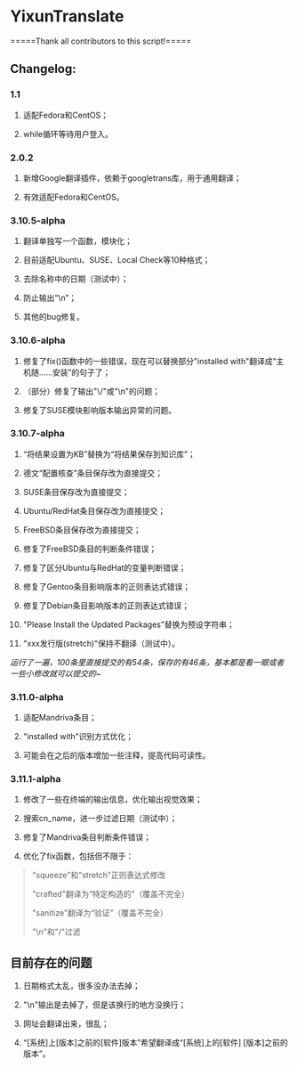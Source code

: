 # YixunTranslate

=====Thank all contributors to this script!=====

## Changelog:

### 1.1

1. 适配Fedora和CentOS；

2. while循环等待用户登入。


### 2.0.2

1. 新增Google翻译插件，依赖于googletrans库，用于通用翻译；

2. 有效适配Fedora和CentOS。


### 3.10.5-alpha

1. 翻译单独写一个函数，模块化；

2. 目前适配Ubuntu、SUSE、Local Check等10种格式；

3. 去除名称中的日期（测试中）；

4. 防止输出“\n”；

5. 其他的bug修复。


### 3.10.6-alpha

1. 修复了fix()函数中的一些错误，现在可以替换部分"installed with"翻译成“主机随……安装”的句子了；

2. （部分）修复了输出"\\/"或"\n"的问题；

3. 修复了SUSE模块影响版本输出异常的问题。


### 3.10.7-alpha

1. “将结果设置为KB”替换为“将结果保存到知识库”；

2. 德文“配置核查”条目保存改为直接提交；

3. SUSE条目保存改为直接提交；

4. Ubuntu/RedHat条目保存改为直接提交；

5. FreeBSD条目保存改为直接提交；

6. 修复了FreeBSD条目的判断条件错误；

7. 修复了区分Ubuntu与RedHat的变量判断错误；

8. 修复了Gentoo条目影响版本的正则表达式错误；

9. 修复了Debian条目影响版本的正则表达式错误；

10. "Please Install the Updated Packages"替换为预设字符串；

11. "xxx发行版(stretch)"保持不翻译（测试中）。

*运行了一遍，100条里直接提交的有54条，保存的有46条，基本都是看一眼或者一些小修改就可以提交的~*


### 3.11.0-alpha

1. 适配Mandriva条目；

2. "installed with"识别方式优化；

3. 可能会在之后的版本增加一些注释，提高代码可读性。


### 3.11.1-alpha

1. 修改了一些在终端的输出信息，优化输出视觉效果；

2. 搜索cn_name，进一步过滤日期（测试中）；

3. 修复了Mandriva条目判断条件错误；

4. 优化了fix函数，包括但不限于：

> "squeeze"和"stretch"正则表达式修改
>
> "crafted"翻译为“特定构造的”（覆盖不完全）
>
> "sanitize"翻译为“验证”（覆盖不完全）
>
> "\\n"和"\/"过滤


## 目前存在的问题

1. 日期格式太乱，很多没办法去掉；

2. "\n"输出是去掉了，但是该换行的地方没换行；

3. 网址会翻译出来，很乱；

4. “[系统]上[版本]之前的[软件]版本”希望翻译成“[系统]上的[软件] [版本]之前的版本”。
